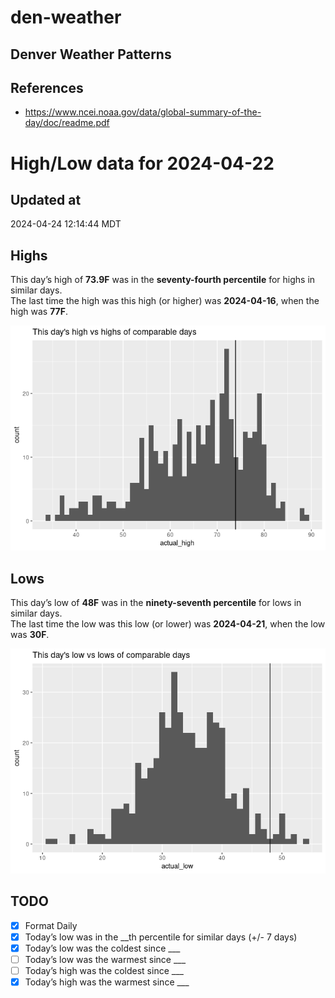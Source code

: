 # den-weather


## Denver Weather Patterns

## References

- <https://www.ncei.noaa.gov/data/global-summary-of-the-day/doc/readme.pdf>

# High/Low data for 2024-04-22

## Updated at

2024-04-24 12:14:44 MDT

## Highs

This day’s high of **73.9F** was in the **seventy-fourth percentile**
for highs in similar days.  
The last time the high was this high (or higher) was **2024-04-16**,
when the high was **77F**.

![](readme_files/figure-commonmark/unnamed-chunk-4-1.png)

## Lows

This day’s low of **48F** was in the **ninety-seventh percentile** for
lows in similar days.  
The last time the low was this low (or lower) was **2024-04-21**, when
the low was **30F**.

![](readme_files/figure-commonmark/unnamed-chunk-6-1.png)

## TODO

- [x] Format Daily
- [x] Today’s low was in the \_\_th percentile for similar days (+/- 7
  days)
- [x] Today’s low was the coldest since \_\_\_
- [ ] Today’s low was the warmest since \_\_\_
- [ ] Today’s high was the coldest since \_\_\_
- [x] Today’s high was the warmest since \_\_\_
